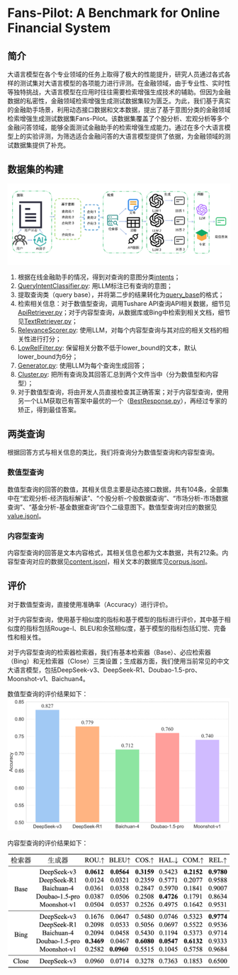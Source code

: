 # Fans-Pilot: A Benchmark for Online Financial System
## 简介
大语言模型在各个专业领域的任务上取得了极大的性能提升，研究人员通过各式各样的测试集对大语言模型的各项能力进行评测。在金融领域，由于专业性、实时性等独特挑战，大语言模型在应用时往往需要检索增强生成技术的辅助。但因为金融数据的私密性，金融领域检索增强生成测试数据集较为匮乏。为此，我们基于真实的金融助手场景，利用动态接口数据和文本数据，提出了基于意图分类的金融领域检索增强生成测试数据集Fans-Pilot。该数据集覆盖了个股分析、宏观分析等多个金融问答领域，能够全面测试金融助手的检索增强生成能力。通过在多个大语言模型上的实验评测，为筛选适合金融问答的大语言模型提供了依据，为金融领域的测试数据集提供了补充。

## 数据集的构建
![构建流程](assets/financial-benchmark-workflow.png)
1. 根据在线金融助手的情况，得到对查询的意图分类[intents](query_base/intents.json)；
2. [QueryIntentClassifier.py](generate/QueryIntentClassifier.py): 用LLM标注已有查询的意图；
3. 提取查询类（query base），并将第二步的结果转化为[query_base](query_base/query_base.json)的格式；
4. 检索相关信息：对于数值型查询，调用Tushare API查询API相关数据，细节见[ApiRetriever.py](generate/ApiRetriever.py)；对于内容型查询，从数据库或Bing中检索到相关文档，细节见[TextRetriever.py](generate/TextRetriever.py)；
5. [RelevanceScorer.py](generate/RelevanceScorer.py): 使用LLM，对每个内容型查询与其对应的相关文档的相关性进行打分；
6. [LowRelFilter.py](generate/LowRelFilter.py): 保留相关分数不低于lower_bound的文本，默认lower_bound为6分；
7. [Generator.py](generate/Generator.py): 使用LLM为每个查询生成回答；
8. [Cluster.py](generate/Cluster.py): 把所有查询及其回答汇总到两个文件当中（分为数值型和内容型）；
9. 对于数值型查询，将由开发人员直接检查其正确答案；对于内容型查询，使用另一个LLM获取已有答案中最优的一个（[BestResponse.py](evaluate/BestResponse.py)），再经过专家的矫正，得到最佳答案。


## 两类查询
根据回答方式与相关信息的类比，我们将查询分为数值型查询和内容型查询。

### 数值型查询
数值型查询的回答的数值，其相关信息主要是动态接口数据，共有104条，全部集中在“宏观分析-经济指标解读”、“个股分析-个股数据查询”、“市场分析-市场数据查询”、“基金分析-基金数据查询”四个二级意图下。数值型查询对应的数据见[value.jsonl](dataset/value.jsonl)。

### 内容型查询
内容型查询的回答是文本内容格式，其相关信息也都为文本数据，共有212条。内容型查询对应的数据见[content.jsonl](dataset/content.jsonl)，相关文本的数据库见[corpus.jsonl](dataset/corpus.jsonl)。

## 评价
对于数值型查询，直接使用准确率（Accuracy）进行评价。

对于内容型查询，使用基于相似度的指标和基于模型的指标进行评价，其中基于相似度的指标包括Rouge-l、BLEU和余弦相似度，基于模型的指标包括幻觉、完备性和相关性。

对于内容型查询的检索器检索器，我们有基本检索器（Base）、必应检索器（Bing）和无检索器（Close）三类设置；生成器方面，我们使用当前常见的中文大语言模型，包括DeepSeek-v3、DeepSeek-R1、Doubao-1.5-pro、Moonshot-v1、Baichuan4。

数值型查询的评价结果如下：
![数值型查询的评价结果](assets/value_result.png)

内容型查询的评价结果如下：

![内容型查询的评价结果](assets/content_result.png)
